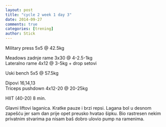 ```yaml
---
layout: post
title: "cycle 2 week 1 day 3"
date: 2014-09-27
comments: true
categories: [trening]
author: Stick
---
```


Military press 5x5 @ 42.5kg  

Meadows zadnje rame 3x30 @ 4-2.5-1kg  
Lateralno rame 4x12 @ 3-5kg + drop setovi  

Uski bench 5x5 @ 57.5kg  

Dipovi 16,14,13  
Triceps pushdown 4x12-20 @ 20-25kg  

HIIT (40-20) 8 min. 

Glavni liftovi laganica. Kratke pauze i brzi repsi. Lagana bol u desnom zapešću jer sam dan prije opet preusko hvatao šipku. Bio rastresen nekim privatnim stvarima pa nisam baš dobro ulovio pump na ramenima.
